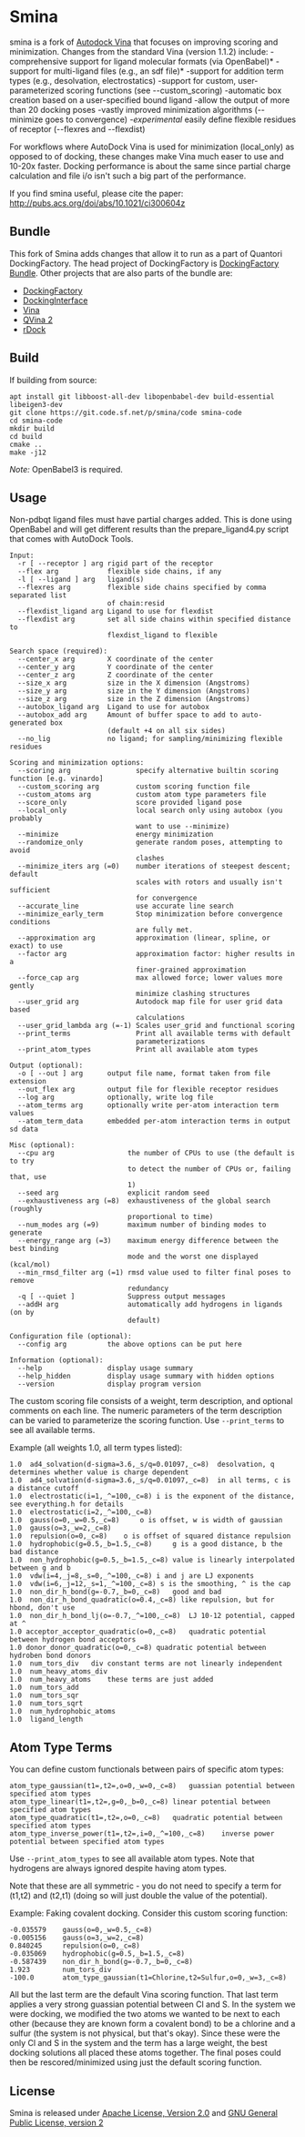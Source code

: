 # Smina

smina is a fork of [Autodock Vina](http://vina.scripps.edu/) that 
focuses on improving scoring and minimization.  Changes from the
standard Vina (version 1.1.2) include:
 -comprehensive support for ligand molecular formats (via OpenBabel)*
 -support for multi-ligand files (e.g., an sdf file)*
 -support for addition term types (e.g., desolvation, electrostatics)
 -support for custom, user-parameterized scoring functions (see --custom_scoring)
 -automatic box creation based on a user-specified bound ligand
 -allow the output of more than 20 docking poses
 -vastly improved minimization algorithms (--minimize goes to convergence)
 -*experimental* easily define flexible residues of receptor (--flexres and --flexdist)
 
For workflows where AutoDock Vina is used for minimization (local_only) 
as opposed to of docking, these changes make Vina much easer to use and 
10-20x faster. Docking performance is about the same since partial charge 
calculation and file i/o isn't such a big part of the performance.

If you find smina useful, please cite the paper: 
http://pubs.acs.org/doi/abs/10.1021/ci300604z

## Bundle

This fork of Smina adds changes that allow it to run as a part of Quantori DockingFactory. The head project of DockingFactory is [DockingFactory Bundle](https://github.com/quantori/scip-dockingfactory-bundle). Other projects that are also parts of the bundle are:
- [DockingFactory](https://github.com/quantori/scip-dockingfactory)
- [DockingInterface](https://github.com/quantori/scip-dockinginterface)
- [Vina](https://github.com/quantori/scip-vina)
- [QVina 2](https://github.com/quantori/scip-qvina)
- [rDock](https://github.com/quantori/scip-rdock)


## Build

If building from source:
```
apt install git libboost-all-dev libopenbabel-dev build-essential libeigen3-dev
git clone https://git.code.sf.net/p/smina/code smina-code
cd smina-code
mkdir build
cd build
cmake ..
make -j12
```

*Note:*  OpenBabel3 is required.


## Usage

Non-pdbqt ligand files must have partial charges added.  This is done
using OpenBabel and will get different results than the prepare_ligand4.py
script that comes with AutoDock Tools.

```
Input:
  -r [ --receptor ] arg rigid part of the receptor 
  --flex arg            flexible side chains, if any 
  -l [ --ligand ] arg   ligand(s)
  --flexres arg         flexible side chains specified by comma separated list 
                        of chain:resid
  --flexdist_ligand arg Ligand to use for flexdist
  --flexdist arg        set all side chains within specified distance to 
                        flexdist_ligand to flexible

Search space (required):
  --center_x arg        X coordinate of the center
  --center_y arg        Y coordinate of the center
  --center_z arg        Z coordinate of the center
  --size_x arg          size in the X dimension (Angstroms)
  --size_y arg          size in the Y dimension (Angstroms)
  --size_z arg          size in the Z dimension (Angstroms)
  --autobox_ligand arg  Ligand to use for autobox
  --autobox_add arg     Amount of buffer space to add to auto-generated box 
                        (default +4 on all six sides)
  --no_lig              no ligand; for sampling/minimizing flexible residues

Scoring and minimization options:
  --scoring arg                specify alternative builtin scoring function [e.g. vinardo]
  --custom_scoring arg         custom scoring function file
  --custom_atoms arg           custom atom type parameters file
  --score_only                 score provided ligand pose
  --local_only                 local search only using autobox (you probably 
                               want to use --minimize)
  --minimize                   energy minimization
  --randomize_only             generate random poses, attempting to avoid 
                               clashes
  --minimize_iters arg (=0)    number iterations of steepest descent; default 
                               scales with rotors and usually isn't sufficient 
                               for convergence
  --accurate_line              use accurate line search
  --minimize_early_term        Stop minimization before convergence conditions 
                               are fully met.
  --approximation arg          approximation (linear, spline, or exact) to use
  --factor arg                 approximation factor: higher results in a 
                               finer-grained approximation
  --force_cap arg              max allowed force; lower values more gently 
                               minimize clashing structures
  --user_grid arg              Autodock map file for user grid data based 
                               calculations
  --user_grid_lambda arg (=-1) Scales user_grid and functional scoring
  --print_terms                Print all available terms with default 
                               parameterizations
  --print_atom_types           Print all available atom types

Output (optional):
  -o [ --out ] arg      output file name, format taken from file extension
  --out_flex arg        output file for flexible receptor residues
  --log arg             optionally, write log file
  --atom_terms arg      optionally write per-atom interaction term values
  --atom_term_data      embedded per-atom interaction terms in output sd data

Misc (optional):
  --cpu arg                  the number of CPUs to use (the default is to try 
                             to detect the number of CPUs or, failing that, use
                             1)
  --seed arg                 explicit random seed
  --exhaustiveness arg (=8)  exhaustiveness of the global search (roughly 
                             proportional to time)
  --num_modes arg (=9)       maximum number of binding modes to generate
  --energy_range arg (=3)    maximum energy difference between the best binding
                             mode and the worst one displayed (kcal/mol)
  --min_rmsd_filter arg (=1) rmsd value used to filter final poses to remove 
                             redundancy
  -q [ --quiet ]             Suppress output messages
  --addH arg                 automatically add hydrogens in ligands (on by 
                             default)

Configuration file (optional):
  --config arg          the above options can be put here

Information (optional):
  --help                display usage summary
  --help_hidden         display usage summary with hidden options
  --version             display program version
```


The custom scoring file consists of a weight, term description, and optional comments on each line.  The numeric parameters of the term description 
can be varied to parameterize the scoring function. Use `--print_terms` to see all available terms.

Example (all weights 1.0, all term types listed):
```
1.0  ad4_solvation(d-sigma=3.6,_s/q=0.01097,_c=8)  desolvation, q determines whether value is charge dependent
1.0  ad4_solvation(d-sigma=3.6,_s/q=0.01097,_c=8)  in all terms, c is a distance cutoff
1.0  electrostatic(i=1,_^=100,_c=8)	i is the exponent of the distance, see everything.h for details
1.0  electrostatic(i=2,_^=100,_c=8)
1.0  gauss(o=0,_w=0.5,_c=8)		o is offset, w is width of gaussian
1.0  gauss(o=3,_w=2,_c=8)
1.0  repulsion(o=0,_c=8)	o is offset of squared distance repulsion
1.0  hydrophobic(g=0.5,_b=1.5,_c=8)		g is a good distance, b the bad distance
1.0  non_hydrophobic(g=0.5,_b=1.5,_c=8)	value is linearly interpolated between g and b
1.0  vdw(i=4,_j=8,_s=0,_^=100,_c=8)	i and j are LJ exponents
1.0  vdw(i=6,_j=12,_s=1,_^=100,_c=8) s is the smoothing, ^ is the cap
1.0  non_dir_h_bond(g=-0.7,_b=0,_c=8)	good and bad
1.0  non_dir_h_bond_quadratic(o=0.4,_c=8) like repulsion, but for hbond, don't use	
1.0  non_dir_h_bond_lj(o=-0.7,_^=100,_c=8)	LJ 10-12 potential, capped at ^
1.0 acceptor_acceptor_quadratic(o=0,_c=8)	quadratic potential between hydrogen bond acceptors
1.0 donor_donor_quadratic(o=0,_c=8)	quadratic potential between hydroben bond donors
1.0  num_tors_div	div constant terms are not linearly independent
1.0  num_heavy_atoms_div	
1.0  num_heavy_atoms	these terms are just added
1.0  num_tors_add
1.0  num_tors_sqr
1.0  num_tors_sqrt
1.0  num_hydrophobic_atoms
1.0  ligand_length
```

## Atom Type Terms

You can define custom functionals between pairs of specific atom types:

```
atom_type_gaussian(t1=,t2=,o=0,_w=0,_c=8)	guassian potential between specified atom types
atom_type_linear(t1=,t2=,g=0,_b=0,_c=8)	linear potential between specified atom types
atom_type_quadratic(t1=,t2=,o=0,_c=8)	quadratic potential between specified atom types
atom_type_inverse_power(t1=,t2=,i=0,_^=100,_c=8)	inverse power potential between specified atom types
```

Use `--print_atom_types` to see all available atom types. Note that hydrogens
are always ignored despite having atom types.

Note that these are all symmetric - you do not need to specify a term for (t1,t2) and (t2,t1) (doing so will just double the value of the potential).

Example:  Faking covalent docking.  Consider this custom scoring function:
```
-0.035579    gauss(o=0,_w=0.5,_c=8)
-0.005156    gauss(o=3,_w=2,_c=8)
0.840245     repulsion(o=0,_c=8)
-0.035069    hydrophobic(g=0.5,_b=1.5,_c=8)
-0.587439    non_dir_h_bond(g=-0.7,_b=0,_c=8)
1.923        num_tors_div
-100.0       atom_type_gaussian(t1=Chlorine,t2=Sulfur,o=0,_w=3,_c=8)
```

All but the last term are the default Vina scoring function.  That last
term applies a very strong guassian potential between Cl and S.  In the
system we were docking, we modified the two atoms we wanted to be next
to each other (because they are known form a covalent bond) to be a chlorine
and a sulfur (the system is not physical, but that's okay).  Since these
were the only Cl and S in the system and the term has a large weight,
the best docking solutions all placed these atoms together.
The final poses could then be rescored/minimized using just the default
scoring function.

## License

Smina is released under [Apache License, Version 2.0](LICENSE.APACHE) and [GNU General Public License, version 2](LICENSE.GNU)

